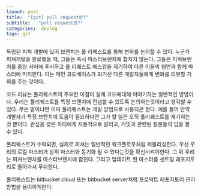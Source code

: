 ```yaml
---
layout: post
title:  "[git] pull request란?"
subtitle:   "pull request란?"
categories:  devlog
tags: git
---
```


독립된 피쳐 개발에 있어 브랜치는 풀 리퀘스트를 통해 변화를 논의할 수 있다. 누군가 피쳐개발을 완료했을 때, 그들은 즉시 마스터브랜치에 합치지 않는다. 그들은 피쳐브랜치를 중앙 서버에 푸시하고 풀 리퀘스트 에스킹을 제기하여 다른 이들의 첨언과 함께 마스터에 머지한다. 이는 메인 코드베이스가 되기전 다른 개발자들에게 변화를 리뷰할 기회를 주는 것이다.


코드 리뷰는 풀리퀘스트의 주요한 이점이 실제 코드에대해 이야기하는 일반적인 방법이다. 우리는 풀리퀘스트를 특정 브랜치에 전념할 수 있도록 논의하는것이라고 생각할 수있다. 무슨 말이냐면 이미 풀리퀘스트는 개발 방법으로 사용되곤 한다. 예를 들어 만약 개발자가 특정 브랜치에 도움이 필요하다면 그가 할 일은 오직 풀리퀘스트를 제기하는 것 뿐이다. 관심을 갖은 파티에게 자동적으로 알리고, 커밋과 관련된 질문들의 답을 볼 수 있다.


풀리퀘스트가 수락되면, 실제로 피쳐는 일반적인 워크플로우처럼 퍼블리싱한다. 우선 우리의 로컬 마스터가 상위 마스터와 동기화 될 수 있다는것을 확신시켜야한다. 그 뒤 우리는 피쳐브랜치를 마스터브랜치에 합친다. 그리고 업데이트 된 마스터를 센트럴 레포지토리로 돌아가서 푸쉬한다.


풀리퀘스트는 bitbucket cloud 또는 bitbucket server처럼 프로덕트 레포지토리 관리 방법을 용이하게한다.
